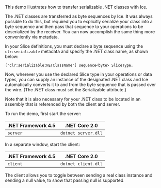 This demo illustrates how to transfer serializable .NET classes
with Ice.

The .NET classes are transferred as byte sequences by Ice. It was
always possible to do this, but required you to explicitly serialize
your class into a byte sequence and then pass that sequence to
your operations to be deserialized by the receiver. You can now
accomplish the same thing more conveniently via metadata.

In your Slice definitions, you must declare a byte sequence using the
`clr:serializable` metadata and specify the .NET class name, as shown
below:

```
["clr:serializable:NETClassName"] sequence<byte> SliceType;
```

Now, wherever you use the declared Slice type in your operations or
data types, you can supply an instance of the designated .NET class
and Ice automatically converts it to and from the byte sequence that
is passed over the wire. (The .NET class must set the Serializable
attribute.)

Note that it is also necessary for your .NET class to be located in
an assembly that is referenced by both the client and server.

To run the demo, first start the server:

| .NET Framework 4.5 | .NET Core 2.0        |
| ------------------ | -------------------- |
| `server`           | `dotnet server.dll`  |

In a separate window, start the client:

| .NET Framework 4.5 | .NET Core 2.0       |
| ------------------ | ------------------- |
| `client`           | `dotnet client.dll` |

The client allows you to toggle between sending a real class instance
and sending a null value, to show that passing null is supported.
